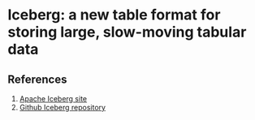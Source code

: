 # Iceberg: a new table format for storing large, slow-moving tabular data

## References
1. [Apache Iceberg site](https://iceberg.apache.org/)
2. [Github Iceberg repository](https://github.com/apache/iceberg)